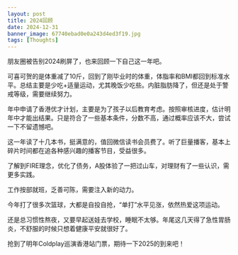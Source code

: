 ```yaml
---
layout: post
title: 2024回顾
date: 2024-12-31
banner_image: 67740ebad0e0a243d4ed3f19.jpg  
tags: [Thoughts]
---
```


朋友圈被告别2024刷屏了，也来回顾一下自己这一年吧。

<!--more-->

可喜可贺的是体重减了10斤，回到了刚毕业时的体重，体脂率和BMI都回到标准水平。总结主要是少吃+适量运动，尤其晚饭少吃些。内脏脂肪降了，但还是处于警戒等级，需要继续努力。

年中申请了香港优才计划，主要是为了孩子以后教育考虑。按照审核进度，估计明年中才能出结果。只是符合了一些基本条件，分数不高，通过概率应该不大，尝试一下不留遗憾吧。

这一年读了十几本书，挺满意的，值回微信读书会员费了。听了巨量播客，基本上碎片时间都在追各种感兴趣的播客节目，受益很多。

了解到FIRE理念，优化了债务，A股体验了一把过山车，对理财有了一些认识，需更多实践。

工作按部就班，乏善可陈，需要注入新的动力。

今年打了很多次篮球，大都是自投自抢，“单打”水平见涨，依然热爱这项运动。

还是总习惯性熬夜，又要早起送娃去学校，睡眠不太够。年尾这几天得了急性胃肠炎，不舒服的时候只想着健康平安就很好了。

抢到了明年Coldplay巡演香港站门票，期待一下2025的到来吧！